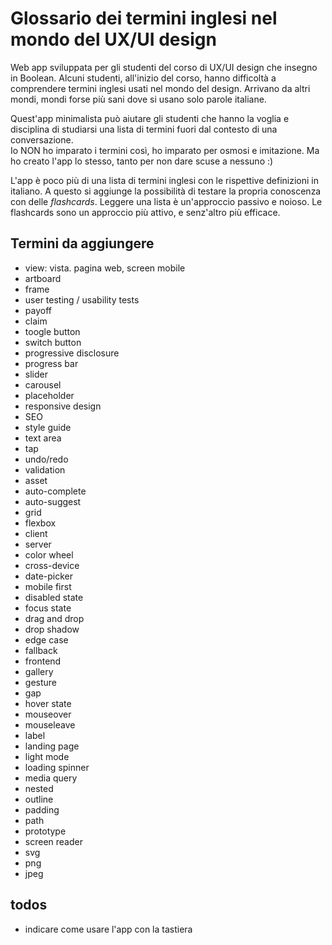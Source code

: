 # Glossario dei termini inglesi nel mondo del UX/UI design

Web app sviluppata per gli studenti del corso di UX/UI design che insegno in Boolean. Alcuni studenti, all'inizio del corso, hanno difficoltà a comprendere termini inglesi usati nel mondo del design. Arrivano da altri mondi, mondi forse più sani dove si usano solo parole italiane.

Quest'app minimalista può aiutare gli studenti che hanno la voglia e disciplina di studiarsi una lista di termini fuori dal contesto di una conversazione.   
Io NON ho imparato i termini così, ho imparato per osmosi e imitazione. Ma ho creato l'app lo stesso, tanto per non dare scuse a nessuno :) 

L'app è poco più di una lista di termini inglesi con le rispettive definizioni in italiano. A questo si aggiunge la possibilità di testare la propria conoscenza con delle _flashcards_. Leggere una lista è un'approccio passivo e noioso. Le flashcards sono un approccio più attivo, e senz'altro più efficace. 

## Termini da aggiungere

- view: vista. pagina web, screen mobile
- artboard
- frame
- user testing / usability tests
- payoff
- claim
- toogle button
- switch button
- progressive disclosure
- progress bar
- slider
- carousel
- placeholder
- responsive design
- SEO
- style guide
- text area
- tap
- undo/redo
- validation
- asset
- auto-complete
- auto-suggest
- grid
- flexbox
- client
- server
- color wheel
- cross-device
- date-picker
- mobile first
- disabled state
- focus state
- drag and drop
- drop shadow
- edge case
- fallback
- frontend
- gallery
- gesture
- gap
- hover state
- mouseover
- mouseleave
- label
- landing page
- light mode
- loading spinner
- media query
- nested
- outline
- padding
- path
- prototype
- screen reader
- svg
- png
- jpeg

## todos
- indicare come usare l'app con la tastiera
